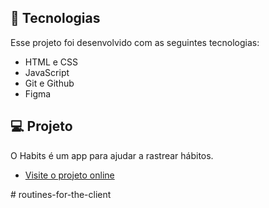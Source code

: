 

## 🚀 Tecnologias

Esse projeto foi desenvolvido com as seguintes tecnologias:

- HTML e CSS
- JavaScript
- Git e Github
- Figma

## 💻 Projeto

O Habits é um app para ajudar a rastrear hábitos.

- [Visite o projeto online](https://nicolasfirmino10.github.io/nlw-setup)


#   r o u t i n e s - f o r - t h e - c l i e n t  
 